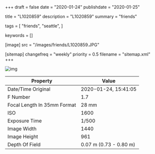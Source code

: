 +++
draft = false
date = "2020-01-24"
publishdate = "2020-01-25"

title = "L1020859"
description = "L1020859"
summary = "friends"

tags = [
    "friends",
    "seattle",
]

keywords = []

[image]
    src = "/images/friends/L1020859.JPG"

[sitemap]
    changefreq = "weekly"
    priority = 0.5
    filename = "sitemap.xml"
+++


![img](/images/friends/L1020859.JPG)

Property | Value
---------|------
Date/Time Original              | 2020-01-24, 15:41:05
F Number                        | 1.7
Focal Length In 35mm Format     | 28 mm
ISO                             | 1600
Exposure Time                   | 1/500
Image Width                     | 1440
Image Height                    | 961
Depth Of Field                  | 0.07 m (0.73 - 0.80 m)
